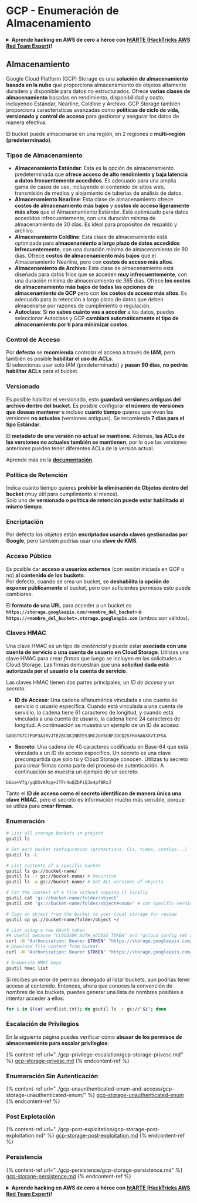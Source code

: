 # GCP - Enumeración de Almacenamiento

<details>

<summary><strong>Aprende hacking en AWS de cero a héroe con</strong> <a href="https://training.hacktricks.xyz/courses/arte"><strong>htARTE (HackTricks AWS Red Team Expert)</strong></a><strong>!</strong></summary>

Otras formas de apoyar a HackTricks:

* Si quieres ver a tu **empresa anunciada en HackTricks** o **descargar HackTricks en PDF**, consulta los [**PLANES DE SUSCRIPCIÓN**](https://github.com/sponsors/carlospolop)!
* Consigue el [**merchandising oficial de PEASS & HackTricks**](https://peass.creator-spring.com)
* Descubre [**La Familia PEASS**](https://opensea.io/collection/the-peass-family), nuestra colección de [**NFTs exclusivos**](https://opensea.io/collection/the-peass-family)
* **Únete al** 💬 [**grupo de Discord**](https://discord.gg/hRep4RUj7f) o al [**grupo de telegram**](https://t.me/peass) o **sígueme** en **Twitter** 🐦 [**@carlospolopm**](https://twitter.com/carlospolopm)**.**
* **Comparte tus trucos de hacking enviando PRs a los repositorios de github de** [**HackTricks**](https://github.com/carlospolop/hacktricks) y [**HackTricks Cloud**](https://github.com/carlospolop/hacktricks-cloud).

</details>

## Almacenamiento

Google Cloud Platform (GCP) Storage es una **solución de almacenamiento basada en la nube** que proporciona almacenamiento de objetos altamente duradero y disponible para datos no estructurados. Ofrece **varias clases de almacenamiento** basadas en rendimiento, disponibilidad y costo, incluyendo Estándar, Nearline, Coldline y Archivo. GCP Storage también proporciona características avanzadas como **políticas de ciclo de vida, versionado y control de acceso** para gestionar y asegurar los datos de manera efectiva.

El bucket puede almacenarse en una región, en 2 regiones o **multi-región (predeterminado)**.

### Tipos de Almacenamiento

* **Almacenamiento Estándar**: Esta es la opción de almacenamiento predeterminada que **ofrece acceso de alto rendimiento y baja latencia a datos frecuentemente accedidos**. Es adecuado para una amplia gama de casos de uso, incluyendo el contenido de sitios web, transmisión de medios y alojamiento de tuberías de análisis de datos.
* **Almacenamiento Nearline**: Esta clase de almacenamiento ofrece **costos de almacenamiento más bajos** y **costos de acceso ligeramente más altos** que el Almacenamiento Estándar. Está optimizado para datos accedidos infrecuentemente, con una duración mínima de almacenamiento de 30 días. Es ideal para propósitos de respaldo y archivo.
* **Almacenamiento Coldline**: Esta clase de almacenamiento está optimizada para **almacenamiento a largo plazo de datos accedidos infrecuentemente**, con una duración mínima de almacenamiento de 90 días. Ofrece **costos de almacenamiento más bajos** que el Almacenamiento Nearline, pero con **costos de acceso más altos**.
* **Almacenamiento de Archivo**: Esta clase de almacenamiento está diseñada para datos fríos que se acceden **muy infrecuentemente**, con una duración mínima de almacenamiento de 365 días. Ofrece **los costos de almacenamiento más bajos de todas las opciones de almacenamiento de GCP** pero con **los costos de acceso más altos**. Es adecuado para la retención a largo plazo de datos que deben almacenarse por razones de cumplimiento o regulación.
* **Autoclass**: Si **no sabes cuánto vas a acceder** a los datos, puedes seleccionar Autoclass y GCP **cambiará automáticamente el tipo de almacenamiento por ti para minimizar costos**.

### Control de Acceso

Por **defecto** se **recomienda** controlar el acceso a través de **IAM**, pero también es posible **habilitar el uso de ACLs**.\
Si seleccionas usar solo IAM (predeterminado) y **pasan 90 días**, **no podrás habilitar ACLs** para el bucket.

### Versionado

Es posible habilitar el versionado, esto **guardará versiones antiguas del archivo dentro del bucket**. Es posible configurar **el número de versiones que deseas mantener** e incluso **cuánto tiempo** quieres que vivan las versiones **no actuales** (versiones antiguas). Se recomienda **7 días para el tipo Estándar**.

El **metadato de una versión no actual se mantiene**. Además, **las ACLs de las versiones no actuales también se mantienen**, por lo que las versiones anteriores pueden tener diferentes ACLs de la versión actual.

Aprende más en la [**documentación**](https://cloud.google.com/storage/docs/object-versioning).

### Política de Retención

Indica cuánto tiempo quieres **prohibir la eliminación de Objetos dentro del bucket** (muy útil para cumplimiento al menos).\
Solo uno de **versionado o política de retención puede estar habilitado al mismo tiempo**.

### Encriptación

Por defecto los objetos están **encriptados usando claves gestionadas por Google**, pero también podrías usar una **clave de KMS**.

### Acceso Público

Es posible dar **acceso a usuarios externos** (con sesión iniciada en GCP o no) **al contenido de los buckets**. \
Por defecto, cuando se crea un bucket, se **deshabilita la opción de exponer públicamente** el bucket, pero con suficientes permisos esto puede cambiarse.

El **formato de una URL** para acceder a un bucket es **`https://storage.googleapis.com/<nombre_del_bucket>` o `https://<nombre_del_bucket>.storage.googleapis.com`** (ambos son válidos).

### Claves HMAC

Una clave HMAC es un tipo de _credencial_ y puede estar **asociada con una cuenta de servicio o una cuenta de usuario en Cloud Storage**. Utilizas una clave HMAC para crear _firmas_ que luego se incluyen en las solicitudes a Cloud Storage. Las firmas demuestran que una **solicitud dada está autorizada por el usuario o la cuenta de servicio**.

Las claves HMAC tienen dos partes principales, un _ID de acceso_ y un _secreto_.

*   **ID de Acceso**: Una cadena alfanumérica vinculada a una cuenta de servicio o usuario específica. Cuando está vinculada a una cuenta de servicio, la cadena tiene 61 caracteres de longitud, y cuando está vinculada a una cuenta de usuario, la cadena tiene 24 caracteres de longitud. A continuación se muestra un ejemplo de un ID de acceso:

`GOOGTS7C7FUP3AIRVJTE2BCDKINBTES3HC2GY5CBFJDCQ2SYHV6A6XXVTJFSA`
*   **Secreto**: Una cadena de 40 caracteres codificada en Base-64 que está vinculada a un ID de acceso específico. Un secreto es una clave precompartida que solo tú y Cloud Storage conocen. Utilizas tu secreto para crear firmas como parte del proceso de autenticación. A continuación se muestra un ejemplo de un secreto:

`bGoa+V7g/yqDXvKRqq+JTFn4uQZbPiQJo4pf9RzJ`

Tanto el **ID de acceso como el secreto identifican de manera única una clave HMAC**, pero el secreto es información mucho más sensible, porque se utiliza para **crear firmas**.

### Enumeración
```bash
# List all storage buckets in project
gsutil ls

# Get each bucket configuration (protections, CLs, times, configs...)
gsutil ls -L

# List contents of a specific bucket
gsutil ls gs://bucket-name/
gsutil ls -r gs://bucket-name/ # Recursive
gsutil ls -a gs://bucket-name/ # Get ALL versions of objects

# Cat the context of a file without copying it locally
gsutil cat 'gs://bucket-name/folder/object'
gsutil cat 'gs://bucket-name/folder/object#<num>' # cat specific version

# Copy an object from the bucket to your local storage for review
gsutil cp gs://bucket-name/folder/object ~/

# List using a raw OAuth token
## Useful because "CLOUDSDK_AUTH_ACCESS_TOKEN" and "gcloud config set auth/access_token_file" doesn't work with gsutil
curl -H "Authorization: Bearer $TOKEN" "https://storage.googleapis.com/storage/v1/b/<storage-name>/o"
# Download file content from bucket
curl -H "Authorization: Bearer $TOKEN" "https://storage.googleapis.com/storage/v1/b/supportstorage-58249/o/flag.txt?alt=media" --output -

# Enumerate HMAC keys
gsutil hmac list
```
Si recibes un error de permiso denegado al listar buckets, aún podrías tener acceso al contenido. Entonces, ahora que conoces la convención de nombres de los buckets, puedes generar una lista de nombres posibles e intentar acceder a ellos:
```bash
for i in $(cat wordlist.txt); do gsutil ls -r gs://"$i"; done
```
### Escalación de Privilegios

En la siguiente página puedes verificar cómo **abusar de los permisos de almacenamiento para escalar privilegios**:

{% content-ref url="../gcp-privilege-escalation/gcp-storage-privesc.md" %}
[gcp-storage-privesc.md](../gcp-privilege-escalation/gcp-storage-privesc.md)
{% endcontent-ref %}

### Enumeración Sin Autenticación

{% content-ref url="../gcp-unaunthenticated-enum-and-access/gcp-storage-unauthenticated-enum/" %}
[gcp-storage-unauthenticated-enum](../gcp-unaunthenticated-enum-and-access/gcp-storage-unauthenticated-enum/)
{% endcontent-ref %}

### Post Explotación

{% content-ref url="../gcp-post-exploitation/gcp-storage-post-exploitation.md" %}
[gcp-storage-post-exploitation.md](../gcp-post-exploitation/gcp-storage-post-exploitation.md)
{% endcontent-ref %}

### Persistencia

{% content-ref url="../gcp-persistence/gcp-storage-persistence.md" %}
[gcp-storage-persistence.md](../gcp-persistence/gcp-storage-persistence.md)
{% endcontent-ref %}

<details>

<summary><strong>Aprende hacking en AWS de cero a héroe con</strong> <a href="https://training.hacktricks.xyz/courses/arte"><strong>htARTE (HackTricks AWS Red Team Expert)</strong></a><strong>!</strong></summary>

Otras formas de apoyar a HackTricks:

* Si quieres ver a tu **empresa anunciada en HackTricks** o **descargar HackTricks en PDF** revisa los [**PLANES DE SUSCRIPCIÓN**](https://github.com/sponsors/carlospolop)!
* Consigue el [**merchandising oficial de PEASS & HackTricks**](https://peass.creator-spring.com)
* Descubre [**La Familia PEASS**](https://opensea.io/collection/the-peass-family), nuestra colección de [**NFTs**](https://opensea.io/collection/the-peass-family) exclusivos
* **Únete al** 💬 [**grupo de Discord**](https://discord.gg/hRep4RUj7f) o al [**grupo de telegram**](https://t.me/peass) o **sígueme** en **Twitter** 🐦 [**@carlospolopm**](https://twitter.com/carlospolopm)**.**
* **Comparte tus trucos de hacking enviando PRs a los repositorios de GitHub** [**HackTricks**](https://github.com/carlospolop/hacktricks) y [**HackTricks Cloud**](https://github.com/carlospolop/hacktricks-cloud).

</details>
